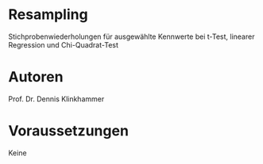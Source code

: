 # Resampling
Stichprobenwiederholungen für ausgewählte Kennwerte bei t-Test, linearer Regression und Chi-Quadrat-Test

# Autoren
Prof. Dr. Dennis Klinkhammer

# Voraussetzungen
Keine
